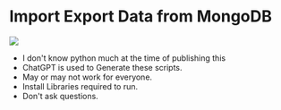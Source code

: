 # Import Export Data from MongoDB

[![](https://opengraph.githubassets.com/1da09a46829c34059f08ce28d69bd9aea5217b4949bf67b34cab98629cbdfb90/PBhadoo/Import-Export-Data-from-MongoDB)](https://twitter.com/ParveenBhadoo)

* I don't know python much at the time of publishing this
* ChatGPT is used to Generate these scripts.
* May or may not work for everyone.
* Install Libraries required to run.
* Don't ask questions.
